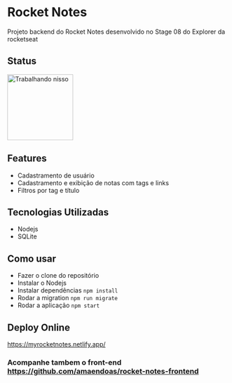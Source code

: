 # Rocket Notes
Projeto backend do Rocket Notes desenvolvido no Stage 08 do Explorer da rocketseat

## Status
<img height="150em" src="https://media.giphy.com/media/aZfCwyj5FdxfvOXCjw/giphy.gif" alt="Trabalhando nisso" />  

## Features
- Cadastramento de usuário
- Cadastramento e exibição de notas com tags e links
- Filtros por tag e título

## Tecnologias Utilizadas
- Nodejs
- SQLite

## Como usar
- Fazer o clone do repositório
- Instalar o Nodejs
- Instalar dependências `npm install`
- Rodar a migration `npm run migrate`
- Rodar a aplicação `npm start`

## Deploy Online
https://myrocketnotes.netlify.app/

### Acompanhe tambem o front-end https://github.com/amaendoas/rocket-notes-frontend
